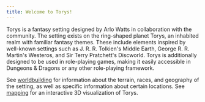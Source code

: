```yaml
---
title: Welcome to Torys!
---
```


Torys is a fantasy setting designed by Arlo Watts in collaboration with the community. The setting exists on the ring-shaped planet Torys, an inhabited realm with familiar fantasy themes. These include elements inspired by well-known settings such as J. R. R. Tolkien's Middle Earth, George R. R. Martin's Westeros, and Sir Terry Pratchett's Discworld. Torys is additionally designed to be used in role-playing games, making it easily accessible in Dungeons & Dragons or any other role-playing framework.

See [worldbuilding](worldbuilding/index.md) for information about the terrain, races, and geography of the setting, as well as specific information about certain locations. See [mapping](mapping/index.html) for an interactive 3D visualization of Torys.
